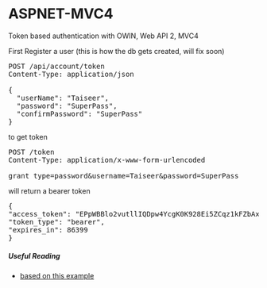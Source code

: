﻿ASPNET-MVC4
===

Token based authentication with OWIN, Web API 2, MVC4

First Register a user (this is how the db gets created, will fix soon)

<pre>
POST /api/account/token
Content-Type: application/json

{
  "userName": "Taiseer",
  "password": "SuperPass",
  "confirmPassword": "SuperPass"
}
</pre>

to get token

<pre>
POST /token
Content-Type: application/x-www-form-urlencoded

grant_type=password&username=Taiseer&password=SuperPass
</pre>

will return a bearer token

<pre>
{
"access_token": "EPpWBBlo2vutllIQDpw4YcgK0K928Ei5ZCqz1kFZbAx2r1elO01iTgn5zLHYf53OaR9rozECDpWi3j3tblk8IqRpFY0es8U55pyd5Qj7Bp6HT74ramkqEC9pl2tG0uB6KQVU3N0XFlh59MMFSISIJOGDeYp5yjHaKs8Uh9SyDzQow3yXNHoUh9QJazgAK6pHuiV0nZcSZZIrJt4KoAPudWVX_WkkzpPJ1F48Orrfe7A",
"token_type": "bearer",
"expires_in": 86399
}
</pre>

##### Useful Reading

* <a href="http://bitoftech.net/2014/06/01/token-based-authentication-asp-net-web-api-2-owin-asp-net-identity/" target="_blank">based on this example</a>
